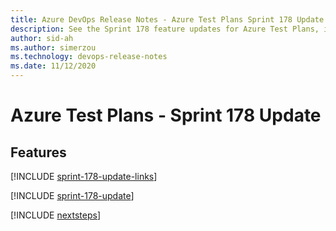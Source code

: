 ```yaml
---
title: Azure DevOps Release Notes - Azure Test Plans Sprint 178 Update
description: See the Sprint 178 feature updates for Azure Test Plans, including next steps.
author: sid-ah
ms.author: simerzou
ms.technology: devops-release-notes
ms.date: 11/12/2020
---
```


# Azure Test Plans - Sprint 178 Update

## Features

[!INCLUDE [sprint-178-update-links](../includes/testplans/sprint-178-update-links.md)]

[!INCLUDE [sprint-178-update](../includes/testplans/sprint-178-update.md)]

[!INCLUDE [nextsteps](../includes/nextsteps.md)]